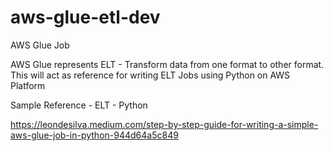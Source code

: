# aws-glue-etl-dev
AWS Glue Job

AWS Glue represents ELT - Transform data from one format to other format.
This will act as reference for writing ELT Jobs using Python on AWS Platform

Sample Reference - ELT - Python

https://leondesilva.medium.com/step-by-step-guide-for-writing-a-simple-aws-glue-job-in-python-944d64a5c849
